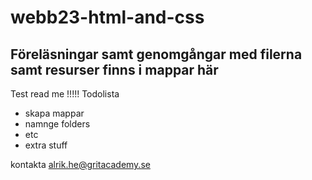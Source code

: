 # webb23-html-and-css
## Föreläsningar samt genomgångar med filerna samt resurser finns i mappar här

Test read me !!!!!
Todolista
- skapa mappar
- namnge folders
- etc
- extra stuff

kontakta alrik.he@gritacademy.se 

